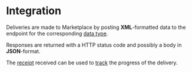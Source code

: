 # Integration

Deliveries are made to Marketplace by posting **XML**-formatted data to the endpoint for the corresponding [data type](../data-types.md).

Responses are returned with a HTTP status code and possibly a body in **JSON**-format.

The [receipt](../receipts.md) received can be used to [track](../tracking.md) the progress of the delivery.
